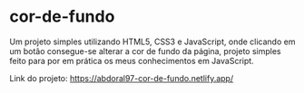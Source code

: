 # cor-de-fundo
 Um projeto simples utilizando HTML5, CSS3 e JavaScript, onde clicando em um botão consegue-se alterar a cor de fundo da página, projeto simples feito para por em prática os meus conhecimentos em JavaScript.

 Link do projeto: https://abdoral97-cor-de-fundo.netlify.app/
